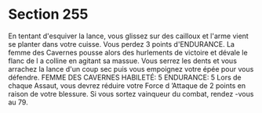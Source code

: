 # Section 255

En tentant d'esquiver la lance, vous glissez sur des cailloux et
l'arme vient se planter dans votre cuisse. Vous perdez 3 points
d'ENDURANCE. La femme des Cavernes pousse alors des
hurlements de victoire et dévale le flanc de l a colline en agitant sa
massue. Vous serrez les dents et vous arrachez la lance d'un coup
sec puis vous empoignez votre épée pour vous défendre.
FEMME  DES CAVERNES HABILETÉ: 5 ENDURANCE: 5
Lors de chaque Assaut, vous devrez réduire votre Force d ’Attaque
de 2 points en raison de votre blessure. Si vous sortez vainqueur du
combat, rendez -vous au  79.